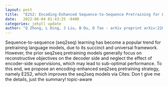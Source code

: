 ```yaml
---
layout: post
title:  "E2S2: Encoding-Enhanced Sequence-to-Sequence Pretraining for Language Understanding and Generation"
date:   2022-06-04 01:43:25 -0400
categories: jekyll update
author: "Q Zhong, L Ding, J Liu, B Du, D Tao - arXiv preprint arXiv:2205.14912, 2022"
---
```

Sequence-to-sequence (seq2seq) learning has become a popular trend for pretraining language models, due to its succinct and universal framework. However, the prior seq2seq pretraining models generally focus on reconstructive objectives on the decoder side and neglect the effect of encoder-side supervisions, which may lead to sub-optimal performance. To this end, we propose an encoding-enhanced seq2seq pretraining strategy, namely E2S2, which improves the seq2seq models via  Cites: Don t give me the details, just the summary! topic-aware 